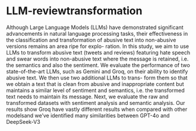 # LLM-reviewtransformation
Although Large Language Models (LLMs) have demonstrated significant advancements in natural language processing tasks,
their effectiveness in the classification and transformation of abusive text into non-abusive versions remains an area ripe for explo-
ration. In this study, we aim to use LLMs to transform abusive text (tweets and reviews) featuring hate speech and swear words
into non-abusive text where the message is retained, i.e. the semantics and also the sentiment. We evaluate the performance of two
state-of-the-art LLMs, such as Gemini and Groq, on their ability to identify abusive text. We then use two additional LLMs to trans-
form them so that we obtain a text that is clean from abusive and inappropriate content but maintains a similar level of sentiment
and semantics, i.e. the transformed text needs to maintain its message. Next, we evaluate the raw and transformed datasets with
sentiment analysis and semantic analysis. Our results show Groq have vastly different results when compared with other modelsand
we’ve identified many similarities between GPT-4o and DeepSeek-V3
